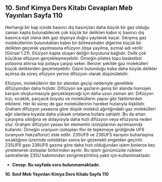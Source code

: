 ## 10. Sınıf Kimya Ders Kitabı Cevapları Meb Yayınları Sayfa 110

Herhangi bir kap içinde basıncı dış basınçtan daha büyük bir gaz olduğu zaman kapta bulunabilecek çok küçük bir delikten kabın iç basıncı dış basınca eşit olana dek gaz dışarıya doğru yayılarak kaçar. Sıkışmış gaz moleküllerinin bulundukları kabın bir bölmesinden diğerine küçük bir delikten geçerek yayılmasına efüzyon (dışa yayılma, sızma) adı verilir (Görsel 1.21). Etüzyon kapta oluşan deliğin boyutuna bağlıdır. Delik çok küçükse efüzyon gerçekleşmeyebilir. Örneğin pilates topu basketbol potasına atılırsa top potaya çarpıp seker. Benzer şekilde gaz molekülleri küçük deliklerden geçemeyebilir. Gazın bulunduğu kaba daha büyük delikler açılırsa da süreç efüzyon yerine difüzyon olarak düşünülebilir.

Efüzyon, moleküllerin dar bir alandan geçişi nedeniyle genellikle difüzyondan daha hızlıdır. Difüzyon ise gazların geniş bir alanda homojen karışım oluşturmasıyla gerçekleşeceği için daha uzun zaman alır. Difüzyon hızı; sıcaklık, parçacık boyutu ve moleküllerin yapısı gibi faktörlerden etkilenir. Her iki süreç de gaz moleküllerinin hareket hızlarıyla ilişkilidir. Graham difüzyon yasasına göre düşük molekül ağırlığındaki gaz molekülleri ağır olanlara kıyasla daha yüksek ortalama hızlara sahiptir. Bu da artan çarpışma sıklığına ve dolayısıyla daha hızlı difüzyon veya efüzyona neden olur. Graham difüzyon yasası bir elementin izotoplarının ayrılmasında kullanılır. Örneğin uranyum izotopları flor ile tepkimeye girdiğinde UF6 (uranyum hekzaflorür) elde edilir. 235UF6 ve 236UFS karışımı buharlaşma sıcaklığının üzerinde ısıtıldıktan sonra bir gözenekli engelden geçirilir. 235UF6 gazı 236UF6 gazına göre daha hızlı olduğundan işlem binlerce kez yinelenerek izotoplar birbirinden ayrılır. Bu işlem günümüzde nükleer santrallerde 235U bakımından zenginleştirilmiş yakıt için kullanılmaktadır.

* **Cevap**: **Bu sayfada soru bulunmamaktadır.**

**10. Sınıf Meb Yayınları Kimya Ders Kitabı Sayfa 110**